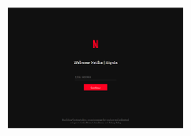 <h1 align="center">
  <img width="400" alt="Netflix Animation Sign" src="https://github.com/uxmarinho/react-netflix-animation-sign/blob/master/netflix-anime.png?raw=true">
</h1>


